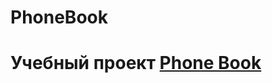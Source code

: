 # PhoneBook
<h1>Учебный проект <a href="https://hyperskill.org/projects/63?track=1">Phone Book</a></h1>
